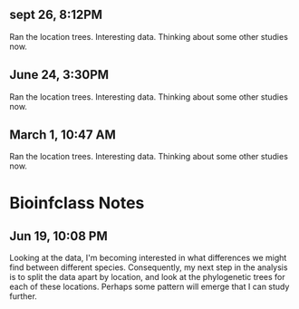 ## sept 26, 8:12PM

Ran the location trees.
Interesting data.
Thinking about some other studies now.


## June 24, 3:30PM

Ran the location trees.
Interesting data.
Thinking about some other studies now.

## March 1, 10:47 AM

Ran the location trees.
Interesting data.
Thinking about some other studies now.


# Bioinfclass Notes


## Jun 19, 10:08 PM

Looking at the data, I'm becoming interested in what differences we might find between different species.
Consequently, my next step in the analysis is to split the data apart by location, and look at the
phylogenetic trees for each of these locations.
Perhaps some pattern will emerge that I can study further.



